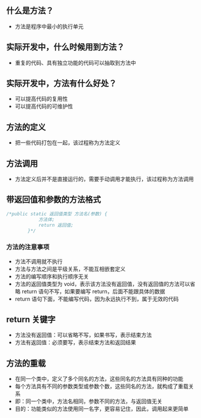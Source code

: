 ## 什么是方法？
* 方法是程序中最小的执行单元

## 实际开发中，什么时候用到方法？
* 重复的代码、具有独立功能的代码可以抽取到方法中

## 实际开发中，方法有什么好处？
* 可以提高代码的复用性
* 可以提高代码的可维护性

## 方法的定义
* 把一些代码打包在一起，该过程称为方法定义

## 方法调用
* 方法定义后并不是直接运行的，需要手动调用才能执行，该过程称为方法调用

## 带返回值和参数的方法格式
```java
/*public static 返回值类型 方法名(参数) {
            方法体;
            return 返回值;
        }*/
```

### 方法的注意事项
* 方法不调用就不执行
* 方法与方法之间是平级关系，不能互相嵌套定义
* 方法的编写顺序和执行顺序无关
* 方法的返回值类型为 void，表示该方法没有返回值，没有返回值的方法可以省略 return 语句不写，如果要编写 return，后面不能跟具体的数据
* return 语句下面，不能编写代码，因为永远执行不到，属于无效的代码

## return 关键字
* 方法没有返回值：可以省略不写，如果书写，表示结束方法
* 方法有返回值：必须要写，表示结束方法和返回结果

## 方法的重载
* 在同一个类中，定义了多个同名的方法，这些同名的方法具有同种的功能
* 每个方法具有不同的参数类型或参数个数，这些同名的方法，就构成了重载关系
* 即：同一个类中，方法名相同，参数不同的方法，与返回值无关
* 目的：功能类似的方法使用同一名字，更容易记住，因此，调用起来更简单